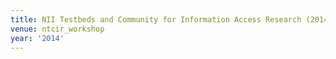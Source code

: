 ```yaml
---
title: NII Testbeds and Community for Information Access Research (2014)
venue: ntcir_workshop
year: '2014'
---
```

